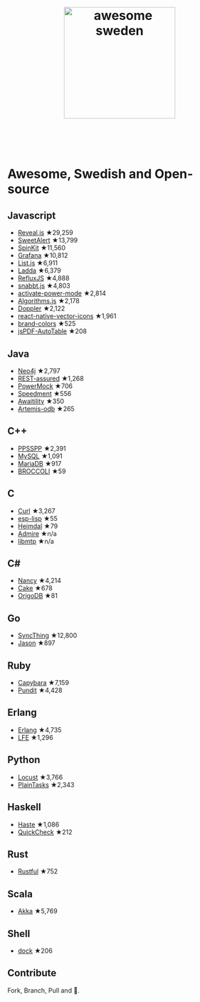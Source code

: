 <h1 align="center">
	<br>
	<img width="250" src="https://cdn.rawgit.com/gurre/awesome-swedish-opensource/master/media/Flag_of_Sweden.svg" alt="awesome sweden">
	<br>
	<br>
	<br>
</h1>

# Awesome, Swedish and Open-source

## Javascript

- [Reveal.js](https://github.com/hakimel/reveal.js) ★29,259
- [SweetAlert](https://github.com/t4t5/sweetalert) ★13,799
- [SpinKit](https://github.com/tobiasahlin/SpinKit) ★11,560
- [Grafana](https://github.com/grafana/grafana) ★10,812
- [List.js](https://github.com/javve/list.js) ★6,911
- [Ladda](https://github.com/hakimel/Ladda) ★6,379
- [RefluxJS](https://github.com/reflux/refluxjs) ★4,888
- [snabbt.js](https://github.com/daniel-lundin/snabbt.js) ★4,803
- [activate-power-mode](https://github.com/JoelBesada/activate-power-mode) ★2,814
- [Algorithms.js](https://github.com/felipernb/algorithms.js) ★2,178
- [Doppler](https://github.com/DanielRapp/doppler) ★2,122
- [react-native-vector-icons](https://github.com/oblador/react-native-vector-icons) ★1,961
- [brand-colors](https://github.com/reimertz/brand-colors) ★525
- [jsPDF-AutoTable](https://github.com/simonbengtsson/jsPDF-AutoTable) ★208

## Java
 - [Neo4j](https://github.com/neo4j/neo4j) ★2,797
 - [REST-assured](https://github.com/rest-assured/rest-assured) ★1,268
 - [PowerMock](https://github.com/jayway/powermock) ★706
 - [Speedment](https://github.com/speedment/speedment) ★556
 - [Awaitility](https://github.com/awaitility/awaitility) ★350
 - [Artemis-odb](https://github.com/junkdog/artemis-odb) ★265

## C++
 - [PPSSPP](https://github.com/hrydgard/ppsspp) ★2,391
 - [MySQL](https://github.com/mysql/mysql-server) ★1,091
 - [MariaDB](https://github.com/MariaDB/server) ★917
 - [BROCCOLI](https://github.com/wanderine/BROCCOLI) ★59

## C
 - [Curl](https://github.com/curl/curl) ★3,267
 - [esp-lisp](https://github.com/yesco/esp-lisp) ★55
 - [Heimdal](https://github.com/heimdal/heimdal) ★79
 - [Admire](http://www.foi.se/en/Our-Knowledge/Aeronautics/Admire/) ★n/a
 - [libmtp](http://libmtp.sourceforge.net/) ★n/a

## C#  
 - [Nancy](https://github.com/NancyFx/Nancy) ★4,214
 - [Cake](https://github.com/cake-build/cake/) ★678
 - [OrigoDB](https://github.com/devrexlabs/origodb) ★81

## Go
 - [SyncThing](https://github.com/syncthing/syncthing) ★12,800
 - [Jason](https://github.com/antonholmquist/jason) ★897

## Ruby
- [Capybara](https://github.com/jnicklas/capybara) ★7,159
- [Pundit](https://github.com/elabs/pundit) ★4,428

## Erlang
- [Erlang](https://github.com/erlang/otp) ★4,735
- [LFE](https://github.com/rvirding/lfe) ★1,296

## Python
 - [Locust](https://github.com/locustio/locust) ★3,766
 - [PlainTasks](https://github.com/aziz/PlainTasks) ★2,343

## Haskell
 - [Haste](https://github.com/valderman/haste-compiler) ★1,086
 - [QuickCheck](https://github.com/nick8325/quickcheck) ★212

## Rust
 - [Rustful](https://github.com/Ogeon/rustful) ★752

## Scala
 - [Akka](https://github.com/akka/akka) ★5,769

## Shell
 - [dock](https://github.com/bripkens/dock) ★206

## Contribute
Fork, Branch, Pull and 🍺.
